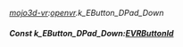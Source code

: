 _[mojo3d-vr](../../modules/mojo3d-vr/mojo3d-vr-module.md):[openvr](openvr:).k\_EButton\_DPad\_Down_
##### Const k\_EButton\_DPad\_Down:[EVRButtonId](../../modules/mojo3d-vr/openvr-evrbuttonid.md)
